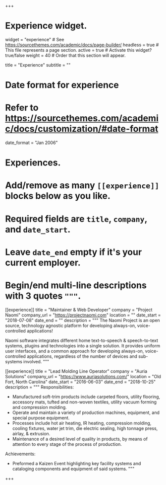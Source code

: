 +++
# Experience widget.
widget = "experience"  # See https://sourcethemes.com/academic/docs/page-builder/
headless = true  # This file represents a page section.
active = true  # Activate this widget? true/false
weight = 40  # Order that this section will appear.

title = "Experience"
subtitle = ""

# Date format for experience
#   Refer to https://sourcethemes.com/academic/docs/customization/#date-format
date_format = "Jan 2006"

# Experiences.
#   Add/remove as many `[[experience]]` blocks below as you like.
#   Required fields are `title`, `company`, and `date_start`.
#   Leave `date_end` empty if it's your current employer.
#   Begin/end multi-line descriptions with 3 quotes `"""`.
[[experience]]
  title = "Maintainer & Web Developer"
  company = "Project Naomi"
  company_url = "https://projectnaomi.com"
  location = ""
  date_start = "2018-07-08"
  date_end = ""
  description = """
  The Naomi Project is an open source, technology agnostic platform for developing always-on, voice-controlled applications!

  Naomi software integrates different home text-to-speech & speech-to-text systems, plugins and technologies into a single solution. It provides uniform user interfaces, and a common approach for developing always-on, voice-controlled applications, regardless of the number of devices and sub-systems involved.
  """

[[experience]]
  title = "Lead Molding Line Operator"
  company = "Auria Solutions"
  company_url = "https://www.auriasolutions.com/"
  location = "Old Fort, North Carolina"
  date_start = "2016-06-03"
  date_end = "2018-10-25"
  description = """
  Responsibilities:

  * Manufactured soft-trim products include carpeted floors, utility flooring, accessory mats, tufted and non-woven textiles, utility vacuum forming and compression molding.
  * Operate and maintain a variety of production machines, equipment, and special purpose equipment.
  * Processes include hot air heating, IR heating, compression molding, cooling fixtures, water jet trim, die electric sealing, high tonnage press, airlay, & extrusion.
  * Maintenance of a desired level of quality in products, by means of attention to every stage of the process of production.

  Achievements:

  * Preformed a Kaizen Event highlighting key facility systems and cataloging components and equipment of said systems.
  """

+++

